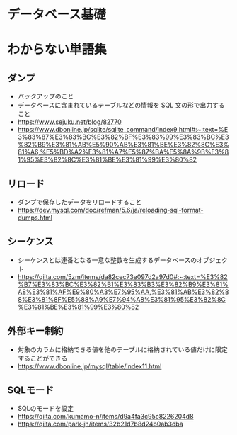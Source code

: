 # データベース基礎

# わからない単語集

## ダンプ
* バックアップのこと
* データベースに含まれているテーブルなどの情報を SQL 文の形で出力すること
* https://www.sejuku.net/blog/82770
* https://www.dbonline.jp/sqlite/sqlite_command/index9.html#:~:text=%E3%83%87%E3%83%BC%E3%82%BF%E3%83%99%E3%83%BC%E3%82%B9%E3%81%AB%E5%90%AB%E3%81%BE%E3%82%8C%E3%81%A6,%E5%BD%A2%E3%81%A7%E5%87%BA%E5%8A%9B%E3%81%95%E3%82%8C%E3%81%BE%E3%81%99%E3%80%82

## リロード
* ダンプで保存したデータをリロードすること
* https://dev.mysql.com/doc/refman/5.6/ja/reloading-sql-format-dumps.html

## シーケンス
* シーケンスとは連番となる一意な整数を生成するデータベースのオブジェクト
* https://qiita.com/5zm/items/da82cec73e097d2a97d0#:~:text=%E3%82%B7%E3%83%BC%E3%82%B1%E3%83%B3%E3%82%B9%E3%81%A8%E3%81%AF%E9%80%A3%E7%95%AA,%E3%81%AB%E3%82%88%E3%81%8F%E5%88%A9%E7%94%A8%E3%81%95%E3%82%8C%E3%81%BE%E3%81%99%E3%80%82

## 外部キー制約
* 対象のカラムに格納できる値を他のテーブルに格納されている値だけに限定することができる
* https://www.dbonline.jp/mysql/table/index11.html

## SQLモード
* SQLのモードを設定
* https://qiita.com/kumamo-n/items/d9a4fa3c95c8226204d8
* https://qiita.com/park-jh/items/32b21d7b8d24b0ab3dba
